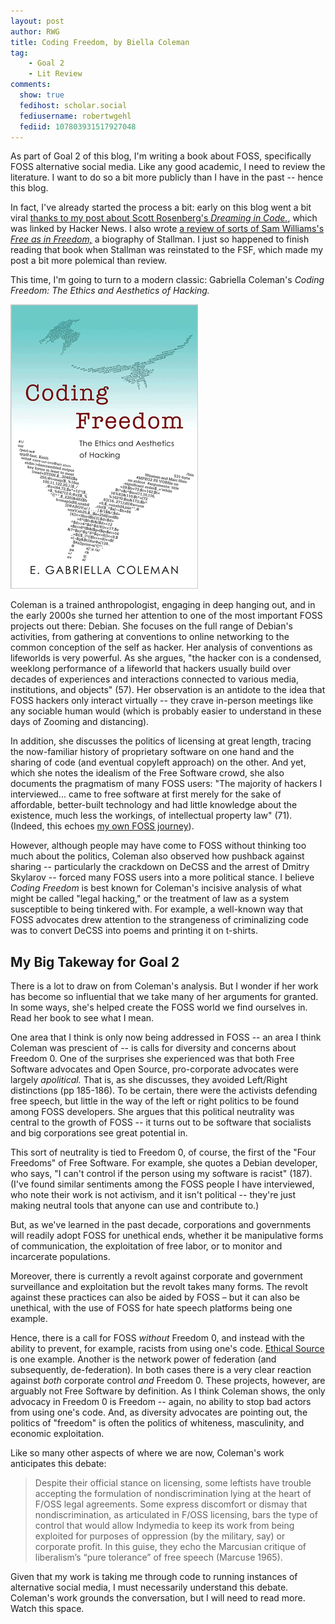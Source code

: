 ```yaml
---
layout: post
author: RWG
title: Coding Freedom, by Biella Coleman
tag:
    - Goal 2
    - Lit Review
comments: 
  show: true
  fedihost: scholar.social
  fediusername: robertwgehl
  fediid: 107803931517927048
---
```

As part of Goal 2 of this blog, I'm writing a book about FOSS, specifically FOSS alternative social media. Like any good academic, I need to review the literature. I want to do so a bit more publicly than I have in the past -- hence this blog.

In fact, I've already started the process a bit: early on this blog went a bit viral [thanks to my post about Scott Rosenberg's *Dreaming in Code.*](2020/12/06/Dreaming-In-Code.html), which was linked by Hacker News. I also wrote [a review of sorts of Sam Williams's *Free as in Freedom,*](2021/03/28/RMMess.html) a biography of Stallman. I just so happened to finish reading that book when Stallman was reinstated to the FSF, which made my post a bit more polemical than review.

This time, I'm going to turn to a modern classic: Gabriella Coleman's *Coding Freedom: The Ethics and Aesthetics of Hacking.*

![coleman.gif](/assets/images/coleman.gif)
<!-- more -->

Coleman is a trained anthropologist, engaging in deep hanging out, and in the early 2000s she turned her attention to one of the most important FOSS projects out there: Debian. She focuses on the full range of Debian's activities, from gathering at conventions to online networking to the common conception of the self as hacker. Her analysis of conventions as lifeworlds is very powerful. As she argues, "the hacker con is a condensed, weeklong performance of a lifeworld that hackers usually build over decades of experiences and interactions connected to various media, institutions, and objects" (57). Her observation is an antidote to the idea that FOSS hackers only interact virtually -- they crave in-person meetings like any sociable human would (which is probably easier to understand in these days of Zooming and distancing).

In addition, she discusses the politics of licensing at great length, tracing the now-familiar history of proprietary software on one hand and the sharing of code (and eventual copyleft approach) on the other. And yet, which she notes the idealism of the Free Software crowd, she also documents the pragmatism of many FOSS users: "The majority of hackers I interviewed... came to free software at first merely for the sake of affordable, better-built technology and had little knowledge about the existence, much less the workings, of intellectual property law" (71). (Indeed, this echoes [my own FOSS journey](2020/12/15/FOSS-Journey.html)).

However, although people may have come to FOSS without thinking too much about the politics, Coleman also observed how pushback against sharing -- particularly the crackdown on DeCSS and the arrest of Dmitry Skylarov -- forced many FOSS users into a more political stance. I believe *Coding Freedom* is best known for Coleman's incisive analysis of what might be called "legal hacking," or the treatment of law as a system susceptible to being tinkered with. For example, a well-known way that FOSS advocates drew attention to the strangeness of criminalizing code was to convert DeCSS into poems and printing it on t-shirts.

## My Big Takeway for Goal 2
There is a lot to draw on from Coleman's analysis. But I wonder if her work has become so influential that we take many of her arguments for granted. In some ways, she's helped create the FOSS world we find ourselves in. Read her book to see what I mean.

One area that I think is only now being addressed in FOSS -- an area I think Coleman was prescient of -- is calls for diversity and concerns about Freedom 0. One of the surprises she experienced was that both Free Software advocates and Open Source, pro-corporate advocates were largely *apolitical.* That is, as she discusses, they avoided Left/Right distinctions (pp 185-186). To be certain, there were the activists defending free speech, but little in the way of the left or right politics to be found among FOSS developers. She argues that this political neutrality was central to the growth of FOSS -- it turns out to be software that socialists and big corporations see great potential in.

This sort of neutrality is tied to Freedom 0, of course, the first of the "Four Freedoms" of Free Software. For example, she quotes a Debian developer, who says, "I can't control if the person using my software is racist" (187). (I've found similar sentiments among the FOSS people I have interviewed, who note their work is not activism, and it isn't political -- they're just making neutral tools that anyone can use and contribute to.)

But, as we've learned in the past decade, corporations and governments will readily adopt FOSS for unethical ends, whether it be manipulative forms of communication, the exploitation of free labor, or to monitor and incarcerate populations.

Moreover, there is currently a revolt against corporate and government surveillance and exploitation but the revolt takes many forms. The revolt against these practices can also be aided by FOSS – but it can also be unethical, with the use of FOSS for hate speech platforms being one example.

Hence, there is a call for FOSS *without* Freedom 0, and instead with the ability to prevent, for example, racists from using one's code. [Ethical Source](https://ethicalsource.dev/) is one example. Another is the network power of federation (and subsequently, de-federation). In both cases there is a very clear reaction against *both* corporate control *and* Freedom 0. These projects, however, are arguably not Free Software by definition. As I think Coleman shows, the only advocacy in Freedom 0 is Freedom -- again, no ability to stop bad actors from using one's code. And, as diversity advocates are pointing out, the politics of "freedom" is often the politics of whiteness, masculinity, and economic exploitation.

Like so many other aspects of where we are now, Coleman's work anticipates this debate:

<blockquote>Despite their official stance on licensing, some leftists have trouble accepting the formulation of nondiscrimination lying at the heart of F/OSS legal agreements. Some express discomfort or dismay that nondiscrimination, as articulated in F/OSS licensing, bars the type of control that would allow Indymedia to keep its work from being exploited for purposes of oppression (by the military, say) or corporate profit. In this guise, they echo the Marcusian critique of liberalism’s “pure tolerance” of free speech (Marcuse 1965).</blockquote>

Given that my work is taking me through code to running instances of alternative social media, I must necessarily understand this debate. Coleman's work grounds the conversation, but I will need to read more. Watch this space.

